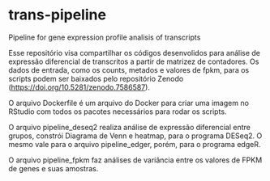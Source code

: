 # trans-pipeline
Pipeline for gene expression profile analisis of transcripts

Esse repositório visa compartilhar os códigos desenvolidos para análise de expressão diferencial de transcritos a partir de matrizez de contadores. 
Os dados de entrada, como os counts, metados e valores de fpkm, para os scripts podem ser baixados pelo repositório Zenodo (https://doi.org/10.5281/zenodo.7586587). 

O arquivo Dockerfile é um arquivo do Docker para criar uma imagem no RStudio com todos os pacotes necessários para rodar os scripts. 

O arquivo pipeline_deseq2 realiza análise de expressão diferencial entre grupos, constrói Diagrama de Venn e heatmap, para o programa DESeq2. 
O mesmo vale para o arquivo pipeline_edger, porém, para o programa edgeR. 

O arquivo pipeline_fpkm faz análises de variância entre os valores de FPKM de genes e suas amostras. 

